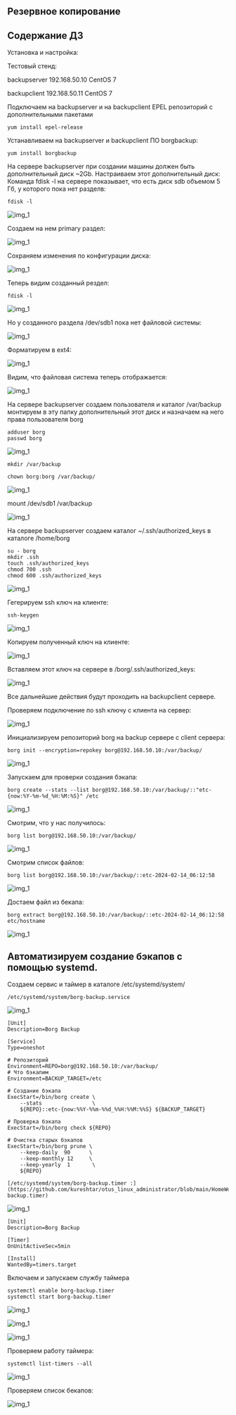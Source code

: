 ## Резервное копирование

## **Содержание ДЗ**

Установка и настройка:

Тестовый стенд:

backupserver 192.168.50.10 CentOS 7

backupclient 192.168.50.11 CentOS 7

Подключаем на backupserver и на backupclient EPEL репозиторий с дополнительными пакетами
```
yum install epel-release
```
	
Устанавливаем на backupserver и backupclient ПО borgbackup:
```
yum install borgbackup
```

На сервере backupserver при создании машины должен быть дополнительный диск ~2Gb.
Настраиваем этот дополнительный диск:
Команда fdisk -l на сервере показывает, что есть диск sdb объемом 5 Гб, у которого пока нет разделв:
```
fdisk -l
```

![img_1](https://github.com/kureshtar/otus_linux_administrator/blob/main/HomeWork26_backup/images/Screenshot%20from%202024-02-14%2022-56-17.png)

Создаем на нем primary раздел:

![img_1](https://github.com/kureshtar/otus_linux_administrator/blob/main/HomeWork26_backup/images/Screenshot%20from%202024-02-14%2022-57-52.png)

Сохраняем изменения по конфигурации диска:

![img_1](https://github.com/kureshtar/otus_linux_administrator/blob/main/HomeWork26_backup/images/Screenshot%20from%202024-02-14%2022-58-48.png)

Теперь видим созданный рездел:

```
fdisk -l
```
![img_1](https://github.com/kureshtar/otus_linux_administrator/blob/main/HomeWork26_backup/images/Screenshot%20from%202024-02-14%2022-59-25.png)

Но у созданного раздела /dev/sdb1 пока нет файловой системы:

![img_1](https://github.com/kureshtar/otus_linux_administrator/blob/main/HomeWork26_backup/images/Screenshot%20from%202024-02-14%2022-59-53.png)

Форматируем в ext4:

![img_1](https://github.com/kureshtar/otus_linux_administrator/blob/main/HomeWork26_backup/images/Screenshot%20from%202024-02-14%2023-00-24.png)

Видим, что файловая система теперь отображается:

![img_1](https://github.com/kureshtar/otus_linux_administrator/blob/main/HomeWork26_backup/images/Screenshot%20from%202024-02-14%2023-02-41.png)


На сервере backupserver создаем пользователя и каталог /var/backup монтируем в эту папку дополнительный этот диск и назначаем на него права пользователя borg
```
adduser borg
passwd borg
```
![img_1](https://github.com/kureshtar/otus_linux_administrator/blob/main/HomeWork26_backup/images/Screenshot%20from%202024-02-14%2022-53-28.png)

``` 
mkdir /var/backup
```

```
chown borg:borg /var/backup/
```
![img_1](https://github.com/kureshtar/otus_linux_administrator/blob/main/HomeWork26_backup/images/Screenshot%20from%202024-02-14%2023-02-08.png)

mount /dev/sdb1 /var/backup 

![img_1](https://github.com/kureshtar/otus_linux_administrator/blob/main/HomeWork26_backup/images/Screenshot%20from%202024-02-14%2023-02-22.png)


На сервере backupserver создаем каталог ~/.ssh/authorized_keys в каталоге /home/borg
```
su - borg
mkdir .ssh
touch .ssh/authorized_keys
chmod 700 .ssh
chmod 600 .ssh/authorized_keys
```

![img_1](https://github.com/kureshtar/otus_linux_administrator/blob/main/HomeWork26_backup/images/Screenshot%20from%202024-02-14%2023-04-59.png)

Гегерируем ssh ключ на клиенте:

```	
ssh-keygen
```
![img_1](https://github.com/kureshtar/otus_linux_administrator/blob/main/HomeWork26_backup/images/Screenshot%20from%202024-02-14%2023-07-15.png)

Копируем полученный ключ на клиенте:

![img_1](https://github.com/kureshtar/otus_linux_administrator/blob/main/HomeWork26_backup/images/Screenshot%20from%202024-02-14%2023-08-26.png)

Вставляем этот ключ на сервере в /borg/.ssh/authorized_keys:

![img_1](https://github.com/kureshtar/otus_linux_administrator/blob/main/HomeWork26_backup/images/Screenshot%20from%202024-02-14%2023-09-48.png)

Все дальнейшие действия будут проходить на backupclient сервере.

Проверяем подключение по ssh ключу с клиента на сервер:

![img_1](https://github.com/kureshtar/otus_linux_administrator/blob/main/HomeWork26_backup/images/Screenshot%20from%202024-02-14%2023-11-48.png)

Инициализируем репозиторий borg на backup сервере с client сервера:

```
borg init --encryption=repokey borg@192.168.50.10:/var/backup/
```

![img_1](https://github.com/kureshtar/otus_linux_administrator/blob/main/HomeWork26_backup/images/Screenshot%20from%202024-02-14%2023-13-27.png)

Запускаем для проверки создания бэкапа:
	
```
borg create --stats --list borg@192.168.50.10:/var/backup/::"etc-{now:%Y-%m-%d_%H:%M:%S}" /etc
```
![img_1](https://github.com/kureshtar/otus_linux_administrator/blob/main/HomeWork26_backup/images/Screenshot%20from%202024-02-14%2023-14-27.png)

Смотрим, что у нас получилось:
```
borg list borg@192.168.50.10:/var/backup/
```

![img_1](https://github.com/kureshtar/otus_linux_administrator/blob/main/HomeWork26_backup/images/Screenshot%20from%202024-02-14%2023-16-28.png)

Смотрим список файлов:
```
borg list borg@192.168.50.10:/var/backup/::etc-2024-02-14_06:12:58
```
![img_1](https://github.com/kureshtar/otus_linux_administrator/blob/main/HomeWork26_backup/images/Screenshot%20from%202024-02-14%2023-17-11.png)

Достаем файл из бекапа:
```
borg extract borg@192.168.50.10:/var/backup/::etc-2024-02-14_06:12:58 etc/hostname
```
![img_1](https://github.com/kureshtar/otus_linux_administrator/blob/main/HomeWork26_backup/images/Screenshot%20from%202024-02-14%2023-22-19.png)

## Автоматизируем создание бэкапов с помощью systemd.

Создаем сервис и таймер в каталоге /etc/systemd/system/
```
/etc/systemd/system/borg-backup.service
```
![img_1](https://github.com/kureshtar/otus_linux_administrator/blob/main/HomeWork26_backup/images/Screenshot%20from%202024-02-14%2023-24-33.png)

```
[Unit]
Description=Borg Backup

[Service]
Type=oneshot

# Репозиторий
Environment=REPO=borg@192.168.50.10:/var/backup/
# Что бэкапим
Environment=BACKUP_TARGET=/etc

# Создание бэкапа
ExecStart=/bin/borg create \
    --stats                \
    ${REPO}::etc-{now:%%Y-%%m-%%d_%%H:%%M:%%S} ${BACKUP_TARGET}

# Проверка бэкапа
ExecStart=/bin/borg check ${REPO}

# Очистка старых бэкапов
ExecStart=/bin/borg prune \
    --keep-daily  90      \
    --keep-monthly 12     \
    --keep-yearly  1       \
    ${REPO}
```

```
[/etc/systemd/system/borg-backup.timer :](https://github.com/kureshtar/otus_linux_administrator/blob/main/HomeWork26_backup/borg-backup.timer)

```
![img_1](https://github.com/kureshtar/otus_linux_administrator/blob/main/HomeWork26_backup/images/Screenshot%20from%202024-02-14%2023-24-54.png)

```
[Unit]
Description=Borg Backup

[Timer]
OnUnitActiveSec=5min

[Install]
WantedBy=timers.target
```

Включаем и запускаем службу таймера
```
systemctl enable borg-backup.timer 
systemctl start borg-backup.timer
```
![img_1](https://github.com/kureshtar/otus_linux_administrator/blob/main/HomeWork26_backup/images/Screenshot%20from%202024-02-14%2023-26-26.png)

![img_1](https://github.com/kureshtar/otus_linux_administrator/blob/main/HomeWork26_backup/images/Screenshot%20from%202024-02-14%2023-28-16.png)

![img_1](https://github.com/kureshtar/otus_linux_administrator/blob/main/HomeWork26_backup/images/Screenshot%20from%202024-02-14%2023-28-45.png)

Проверяем работу таймера:
```
systemctl list-timers --all
```

![img_1](https://github.com/kureshtar/otus_linux_administrator/blob/main/HomeWork26_backup/images/Screenshot%20from%202024-02-14%2023-29-14.png)


Проверяем список бекапов:

![img_1](https://github.com/kureshtar/otus_linux_administrator/blob/main/HomeWork26_backup/images/Screenshot%20from%202024-02-14%2023-30-08.png)



